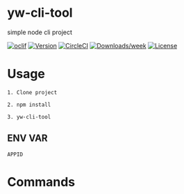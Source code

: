 yw-cli-tool
===========

simple node cli project

[![oclif](https://img.shields.io/badge/cli-oclif-brightgreen.svg)](https://oclif.io)
[![Version](https://img.shields.io/npm/v/yw-cli-tool.svg)](https://npmjs.org/package/yw-cli-tool)
[![CircleCI](https://circleci.com/gh/Yahshemi/yw-cli-tool/tree/master.svg?style=shield)](https://circleci.com/gh/Yahshemi/yw-cli-tool/tree/master)
[![Downloads/week](https://img.shields.io/npm/dw/yw-cli-tool.svg)](https://npmjs.org/package/yw-cli-tool)
[![License](https://img.shields.io/npm/l/yw-cli-tool.svg)](https://github.com/Yahshemi/yw-cli-tool/blob/master/package.json)

<!-- toc -->
# Usage

```
1. Clone project
```

```
2. npm install
```

```
3. yw-cli-tool
```

## ENV VAR

```
APPID
```

<!-- usage -->
# Commands
<!-- commands -->

